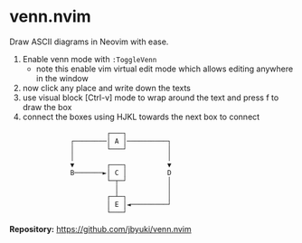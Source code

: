 # venn.nvim

Draw ASCII diagrams in Neovim with ease.

1. Enable venn mode with `:ToggleVenn`
   - note this enable vim virtual edit mode which allows editing anywhere in the window
2. now click any place and write down the texts
3. use visual block [Ctrl-v] mode to wrap around the text and press f to draw the box
4. connect the boxes using HJKL towards the next box to connect

```
                        ┌───┐
               ┌────────│ A │──────────┐
               │        └───┘          │
               │                       │
               ▼        ┌───┐          ▼
               B───────►│ C │          D
                        └─┬─┘          │
                          │            │
                        ┌─┴─┐          │
                        │ E │◄─────────┘
                        └───┘
```

**Repository:** <https://github.com/jbyuki/venn.nvim>
